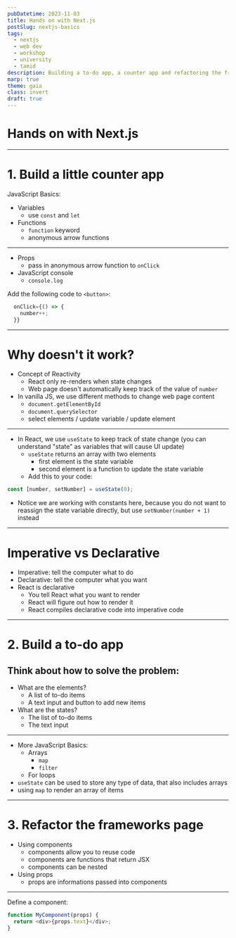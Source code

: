 ```yaml
---
pubDatetime: 2023-11-03
title: Hands on with Next.js
postSlug: nextjs-basics
tags:
  - nextjs
  - web dev
  - workshop
  - university
  - tamid
description: Building a to-do app, a counter app and refactoring the frameworks page
marp: true
theme: gaia
class: invert
draft: true
---
```


<!-- _class: lead -->

# Hands on with Next.js

---

# 1. Build a little counter app

JavaScript Basics:

- Variables
  - use `const` and `let`
- Functions
  - `function` keyword
  - anonymous arrow functions

---

- Props
  - pass in anonymous arrow function to `onClick`
- JavaScript console
  - `console.log`

Add the following code to `<button>`:

```js
  onClick={() => {
    number++;
  }}
```

---

# Why doesn't it work?

- Concept of Reactivity
  - React only re-renders when state changes
  - Web page doesn't automatically keep track of the value of `number`
- In vanilla JS, we use different methods to change web page content
  - `document.getElementById`
  - `document.querySelector`
  - select elements / update variable / update element

---

- In React, we use `useState` to keep track of state change (you can understand "state" as variables that will cause UI update)
  - `useState` returns an array with two elements
    - first element is the state variable
    - second element is a function to update the state variable
  - Add this to your code:

```js
const [number, setNumber] = useState(0);
```

- Notice we are working with constants here, because you do not want to reassign the state variable directly, but use `setNumber(number + 1)` instead

---

# Imperative vs Declarative

- Imperative: tell the computer what to do
- Declarative: tell the computer what you want
- React is declarative
  - You tell React what you want to render
  - React will figure out how to render it
  - React compiles declarative code into imperative code

---

# 2. Build a to-do app

## Think about how to solve the problem:

- What are the elements?
  - A list of to-do items
  - A text input and button to add new items
- What are the states?
  - The list of to-do items
  - The text input

---

- More JavaScript Basics:
  - Arrays
    - `map`
    - `filter`
  - For loops
- `useState` can be used to store any type of data, that also includes arrays
- using `map` to render an array of items

---

# 3. Refactor the frameworks page

- Using components
  - components allow you to reuse code
  - components are functions that return JSX
  - components can be nested
- Using props
  - props are informations passed into components

---

Define a component:

```js
function MyComponent(props) {
  return <div>{props.text}</div>;
}
```
